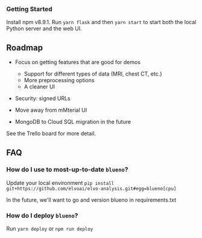 ### Getting Started
Install npm v8.9.1. Run `yarn flask` and then `yarn start` to start
both the local Python server and the web UI.

## Roadmap

- Focus on getting features that are good for demos
    - Support for different types of data (MRI, chest CT, etc.)
    - More preprocessing options
    - A cleaner UI

- Security: signed URLs
- Move away from mMterial UI
- MongoDB to Cloud SQL migration in the future

See the Trello board for more detail.

## FAQ

### How do I use to most-up-to-date `blueno`?
Update your local environment `pip install git+https://github.com/elvoai/elvo-analysis.git#egg=blueno[cpu]`

In the future, we'll want to go and version blueno in requirements.txt

### How do I deploy `blueno`?
Run `yarn deploy` or `npm run deploy`